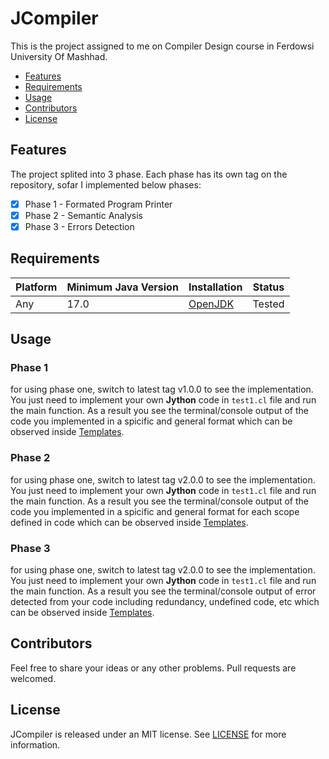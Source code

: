 # JCompiler

This is the project assigned to me on Compiler Design course in Ferdowsi University Of Mashhad.

- [Features](#features)
- [Requirements](#requirements)
- [Usage](#Usage)
- [Contributors](#Contributors)
- [License](#license)

## Features

The project splited into 3 phase. Each phase has its own tag on the repository, sofar I implemented below phases:

- [x] Phase 1 - Formated Program Printer
- [x] Phase 2 - Semantic Analysis
- [x] Phase 3 - Errors Detection

## Requirements

| Platform | Minimum Java Version | Installation | Status |
| --- | --- | --- | --- |
| Any | 17.0 | [OpenJDK](https://openjdk.java.net) | Tested |

## Usage

### Phase 1

for using phase one, switch to latest tag v1.0.0 to see the implementation. 
You just need to implement your own **Jython** code in `test1.cl` file and run the main function.
As a result you see the terminal/console output of the code you implemented in a spicific and general format
which can be observed inside [Templates](https://github.com/kiarashvosough1999/JCompiler/tree/master/Samples/outputTemplate).


### Phase 2

for using phase one, switch to latest tag v2.0.0 to see the implementation. 
You just need to implement your own **Jython** code in `test1.cl` file and run the main function.
As a result you see the terminal/console output of the code you implemented in a spicific and general format for each scope defined in code
which can be observed inside [Templates](https://github.com/kiarashvosough1999/JCompiler/tree/master/Samples/outputTemplate).


### Phase 3

for using phase one, switch to latest tag v2.0.0 to see the implementation. 
You just need to implement your own **Jython** code in `test1.cl` file and run the main function.
As a result you see the terminal/console output of error detected from your code including redundancy, undefined code, etc
which can be observed inside [Templates](https://github.com/kiarashvosough1999/JCompiler/tree/master/Samples/outputTemplate).


## Contributors

Feel free to share your ideas or any other problems. Pull requests are welcomed.

## License

JCompiler is released under an MIT license. See [LICENSE](https://github.com/kiarashvosough1999/JCompiler/blob/master/LICENSE) for more information.
